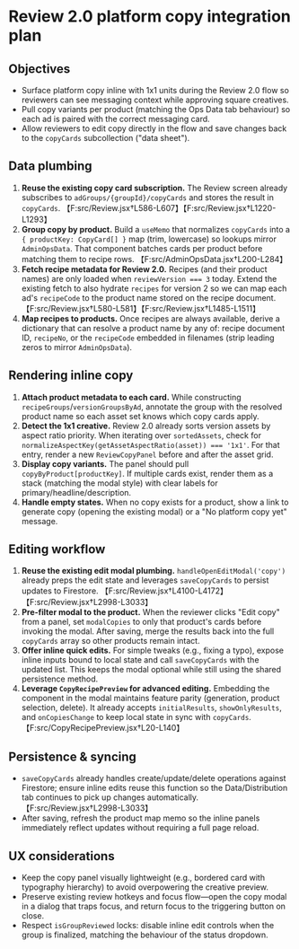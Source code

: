# Review 2.0 platform copy integration plan

## Objectives
- Surface platform copy inline with 1x1 units during the Review 2.0 flow so reviewers can see messaging context while approving square creatives.
- Pull copy variants per product (matching the Ops Data tab behaviour) so each ad is paired with the correct messaging card.
- Allow reviewers to edit copy directly in the flow and save changes back to the `copyCards` subcollection ("data sheet").

## Data plumbing
1. **Reuse the existing copy card subscription.** The Review screen already subscribes to `adGroups/{groupId}/copyCards` and stores the result in `copyCards`. 【F:src/Review.jsx†L586-L607】【F:src/Review.jsx†L1220-L1293】
2. **Group copy by product.** Build a `useMemo` that normalizes `copyCards` into a `{ productKey: CopyCard[] }` map (trim, lowercase) so lookups mirror `AdminOpsData`. That component batches cards per product before matching them to recipe rows. 【F:src/AdminOpsData.jsx†L200-L284】
3. **Fetch recipe metadata for Review 2.0.** Recipes (and their product names) are only loaded when `reviewVersion === 3` today. Extend the existing fetch to also hydrate `recipes` for version 2 so we can map each ad's `recipeCode` to the product name stored on the recipe document. 【F:src/Review.jsx†L580-L581】【F:src/Review.jsx†L1485-L1511】
4. **Map recipes to products.** Once recipes are always available, derive a dictionary that can resolve a product name by any of: recipe document ID, `recipeNo`, or the `recipeCode` embedded in filenames (strip leading zeros to mirror `AdminOpsData`).

## Rendering inline copy
1. **Attach product metadata to each card.** While constructing `recipeGroups`/`versionGroupsByAd`, annotate the group with the resolved product name so each asset set knows which copy cards apply.
2. **Detect the 1x1 creative.** Review 2.0 already sorts version assets by aspect ratio priority. When iterating over `sortedAssets`, check for `normalizeAspectKey(getAssetAspectRatio(asset)) === '1x1'`. For that entry, render a new `ReviewCopyPanel` before and after the asset grid.
3. **Display copy variants.** The panel should pull `copyByProduct[productKey]`. If multiple cards exist, render them as a stack (matching the modal style) with clear labels for primary/headline/description.
4. **Handle empty states.** When no copy exists for a product, show a link to generate copy (opening the existing modal) or a "No platform copy yet" message.

## Editing workflow
1. **Reuse the existing edit modal plumbing.** `handleOpenEditModal('copy')` already preps the edit state and leverages `saveCopyCards` to persist updates to Firestore. 【F:src/Review.jsx†L4100-L4172】【F:src/Review.jsx†L2998-L3033】
2. **Pre-filter modal to the product.** When the reviewer clicks "Edit copy" from a panel, set `modalCopies` to only that product's cards before invoking the modal. After saving, merge the results back into the full `copyCards` array so other products remain intact.
3. **Offer inline quick edits.** For simple tweaks (e.g., fixing a typo), expose inline inputs bound to local state and call `saveCopyCards` with the updated list. This keeps the modal optional while still using the shared persistence method.
4. **Leverage `CopyRecipePreview` for advanced editing.** Embedding the component in the modal maintains feature parity (generation, product selection, delete). It already accepts `initialResults`, `showOnlyResults`, and `onCopiesChange` to keep local state in sync with `copyCards`. 【F:src/CopyRecipePreview.jsx†L20-L140】

## Persistence & syncing
- `saveCopyCards` already handles create/update/delete operations against Firestore; ensure inline edits reuse this function so the Data/Distribution tab continues to pick up changes automatically. 【F:src/Review.jsx†L2998-L3033】
- After saving, refresh the product map memo so the inline panels immediately reflect updates without requiring a full page reload.

## UX considerations
- Keep the copy panel visually lightweight (e.g., bordered card with typography hierarchy) to avoid overpowering the creative preview.
- Preserve existing review hotkeys and focus flow—open the copy modal in a dialog that traps focus, and return focus to the triggering button on close.
- Respect `isGroupReviewed` locks: disable inline edit controls when the group is finalized, matching the behaviour of the status dropdown.
